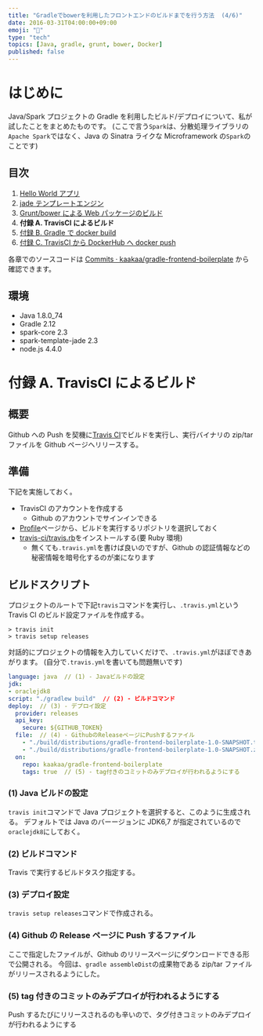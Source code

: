 ```yaml
---
title: "Gradleでbowerを利用したフロントエンドのビルドまでを行う方法  (4/6)"
date: 2016-03-31T04:00:00+09:00
emoji: "📣"
type: "tech"
topics: [Java, gradle, grunt, bower, Docker]
published: false
---
```


# はじめに

Java/Spark プロジェクトの Gradle を利用したビルド/デプロイについて、私が試したことをまとめたものです。
(ここで言う`Spark`は、分散処理ライブラリの`Apache Spark`ではなく、Java の Sinatra ライクな Microframework の`Spark`のことです)

## 目次

1. [Hello World アプリ](http://qiita.com/kaakaa_hoe/items/0e3c622ae8bde3d116ad)
2. [jade テンプレートエンジン](http://qiita.com/kaakaa_hoe/items/6d4311e250df89f836b9)
3. [Grunt/bower による Web パッケージのビルド](http://qiita.com/kaakaa_hoe/items/61b326dcc5d7f161ff28)
4. **付録 A. TravisCI によるビルド**
5. [付録 B. Gradle で docker build](http://qiita.com/kaakaa_hoe/items/18e5f3047931ee886acb)
6. [付録 C. TravisCI から DockerHub へ docker push](http://qiita.com/kaakaa_hoe/items/87221df2dfe6b894b2b7)

各章でのソースコードは [Commits · kaakaa/gradle-frontend-boilerplate](https://github.com/kaakaa/gradle-frontend-boilerplate/commits/master) から確認できます。

## 環境

- Java 1.8.0_74
- Gradle 2.12
- spark-core 2.3
- spark-template-jade 2.3
- node.js 4.4.0

# 付録 A. TravisCI によるビルド

## 概要

Github への Push を契機に[Travis CI](https://travis-ci.org/)でビルドを実行し、実行バイナリの zip/tar ファイルを Github ページへリリースする。

## 準備

下記を実施しておく。

- TravisCI のアカウントを作成する
  - Github のアカウントでサインインできる
- [Profile](https://travis-ci.org/profile/)ページから、ビルドを実行するリポジトリを選択しておく
- [travis-ci/travis.rb](https://github.com/travis-ci/travis.rb#readme)をインストールする(要 Ruby 環境)
  - 無くても`.travis.yml`を書けば良いのですが、Github の認証情報などの秘密情報を暗号化するのが楽になります

## ビルドスクリプト

プロジェクトのルートで下記`travis`コマンドを実行し、`.travis.yml`という Travis CI のビルド設定ファイルを作成する。

```
> travis init
> travis setup releases
```

対話的にプロジェクトの情報を入力していくだけで、`.travis.yml`がほぼできあがります。
(自分で`.travis.yml`を書いても問題無いです)

```yaml:.travis.yml
language: java  // (1) - Javaビルドの設定
jdk:
- oraclejdk8
script: "./gradlew build"  // (2) - ビルドコマンド
deploy:  // (3) - デプロイ設定
  provider: releases
  api_key:
    secure: ${GITHUB_TOKEN}
  file:  // (4) - GithubのReleaseページにPushするファイル
    - "./build/distributions/gradle-frontend-boilerplate-1.0-SNAPSHOT.tar"
    - "./build/distributions/gradle-frontend-boilerplate-1.0-SNAPSHOT.zip"
  on:
    repo: kaakaa/gradle-frontend-boilerplate
    tags: true  // (5) - tag付きのコミットのみデプロイが行われるようにする
```

### (1) Java ビルドの設定

`travis init`コマンドで Java プロジェクトを選択すると、このように生成される。
デフォルトでは Java のバーージョンに JDK6,7 が指定されているので`oraclejdk8`にしておく。

### (2) ビルドコマンド

Travis で実行するビルドタスク指定する。

### (3) デプロイ設定

`travis setup releases`コマンドで作成される。

### (4) Github の Release ページに Push するファイル

ここで指定したファイルが、Github のリリースページにダウンロードできる形で公開される。
今回は、`gradle assembleDist`の成果物である zip/tar ファイルがリリースされるようにした。

### (5) tag 付きのコミットのみデプロイが行われるようにする

Push するたびにリリースされるのも辛いので、タグ付きコミットのみデプロイが行われるようにする
